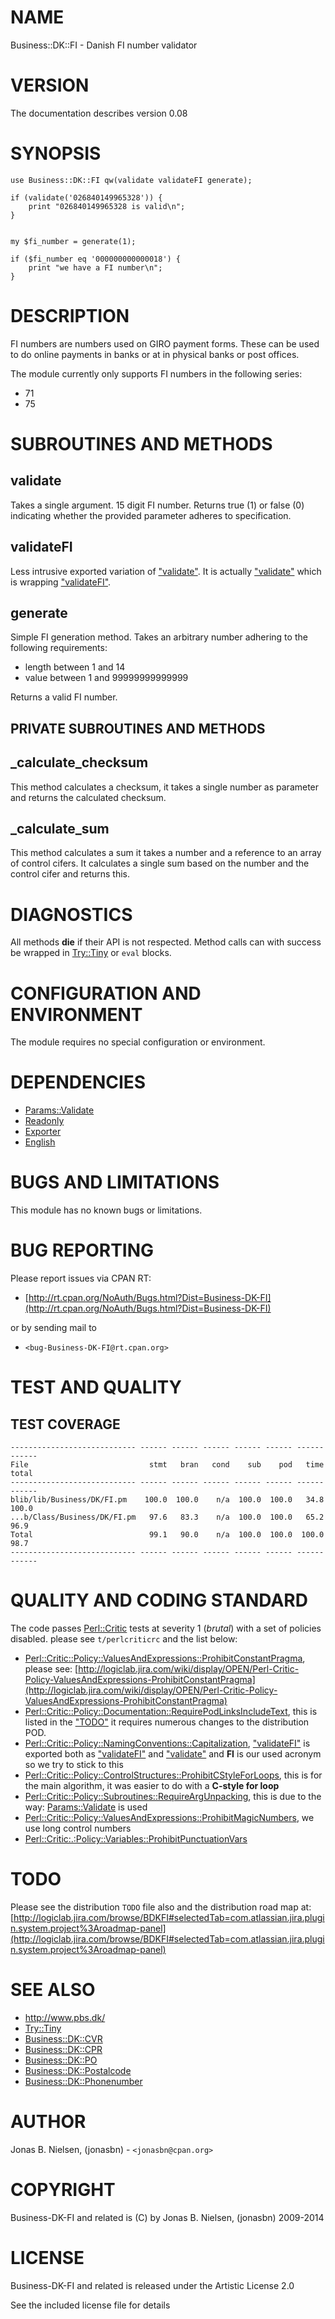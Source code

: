 # NAME

Business::DK::FI - Danish FI number validator

# VERSION

The documentation describes version 0.08

# SYNOPSIS

    use Business::DK::FI qw(validate validateFI generate);

    if (validate('026840149965328')) {
        print "026840149965328 is valid\n";
    }


    my $fi_number = generate(1);

    if ($fi_number eq '000000000000018') {
        print "we have a FI number\n";
    }

# DESCRIPTION

FI numbers are numbers used on GIRO payment forms. These can be used to do
online payments in banks or at in physical banks or post offices.

The module currently only supports FI numbers in the following series:

- 71
- 75

# SUBROUTINES AND METHODS

## validate

Takes a single argument. 15 digit FI number. Returns true (1) or false (0)
indicating whether the provided parameter adheres to specification.

## validateFI

Less intrusive exported variation of ["validate"](#validate). It is actually ["validate"](#validate)
which is wrapping ["validateFI"](#validatefi).

## generate

Simple FI generation method. Takes an arbitrary number adhering to the following requirements: 

- length between 1 and 14
- value between 1 and 99999999999999

Returns a valid FI number.

## PRIVATE SUBROUTINES AND METHODS

## \_calculate\_checksum

This method calculates a checksum, it takes a single number as parameter and returns the calculated checksum.

## \_calculate\_sum

This method calculates a sum it takes a number and a reference to an array of control cifers. It calculates a single sum based on the number and the control cifer and returns this.

# DIAGNOSTICS

All methods **die** if their API is not respected. Method calls can with success be wrapped in [Try::Tiny](https://metacpan.org/pod/Try::Tiny) or `eval` blocks.

# CONFIGURATION AND ENVIRONMENT

The module requires no special configuration or environment.

# DEPENDENCIES

- [Params::Validate](https://metacpan.org/pod/Params::Validate)
- [Readonly](https://metacpan.org/pod/Readonly)
- [Exporter](https://metacpan.org/pod/Exporter)
- [English](https://metacpan.org/pod/English)

# BUGS AND LIMITATIONS

This module has no known bugs or limitations.

# BUG REPORTING

Please report issues via CPAN RT:

- [http://rt.cpan.org/NoAuth/Bugs.html?Dist=Business-DK-FI](http://rt.cpan.org/NoAuth/Bugs.html?Dist=Business-DK-FI)

or by sending mail to

- `<bug-Business-DK-FI@rt.cpan.org>`

# TEST AND QUALITY

## TEST COVERAGE

    ---------------------------- ------ ------ ------ ------ ------ ------ ------
    File                           stmt   bran   cond    sub    pod   time  total
    ---------------------------- ------ ------ ------ ------ ------ ------ ------
    blib/lib/Business/DK/FI.pm    100.0  100.0    n/a  100.0  100.0   34.8  100.0
    ...b/Class/Business/DK/FI.pm   97.6   83.3    n/a  100.0  100.0   65.2   96.9
    Total                          99.1   90.0    n/a  100.0  100.0  100.0   98.7
    ---------------------------- ------ ------ ------ ------ ------ ------ ------

# QUALITY AND CODING STANDARD

The code passes [Perl::Critic](https://metacpan.org/pod/Perl::Critic) tests at severity 1 (_brutal_) with a set of policies disabled. please see `t/perlcriticrc` and the list below:

- [Perl::Critic::Policy::ValuesAndExpressions::ProhibitConstantPragma](https://metacpan.org/pod/Perl::Critic::Policy::ValuesAndExpressions::ProhibitConstantPragma), please
see: [http://logiclab.jira.com/wiki/display/OPEN/Perl-Critic-Policy-ValuesAndExpressions-ProhibitConstantPragma](http://logiclab.jira.com/wiki/display/OPEN/Perl-Critic-Policy-ValuesAndExpressions-ProhibitConstantPragma)
- [Perl::Critic::Policy::Documentation::RequirePodLinksIncludeText](https://metacpan.org/pod/Perl::Critic::Policy::Documentation::RequirePodLinksIncludeText), this
is listed in the ["TODO"](#todo) it requires numerous changes to the distribution POD.
- [Perl::Critic::Policy::NamingConventions::Capitalization](https://metacpan.org/pod/Perl::Critic::Policy::NamingConventions::Capitalization), ["validateFI"](#validatefi) is exported both as ["validateFI"](#validatefi) and ["validate"](#validate) and **FI** is our used acronym
so we try to stick to this
- [Perl::Critic::Policy::ControlStructures::ProhibitCStyleForLoops](https://metacpan.org/pod/Perl::Critic::Policy::ControlStructures::ProhibitCStyleForLoops), this
is for the main algorithm, it was easier to do with a **C-style for loop**
- [Perl::Critic::Policy::Subroutines::RequireArgUnpacking](https://metacpan.org/pod/Perl::Critic::Policy::Subroutines::RequireArgUnpacking), this is due to
the way: [Params::Validate](https://metacpan.org/pod/Params::Validate) is used
- [Perl::Critic::Policy::ValuesAndExpressions::ProhibitMagicNumbers](https://metacpan.org/pod/Perl::Critic::Policy::ValuesAndExpressions::ProhibitMagicNumbers), we
use long control numbers
- [Perl::Critic:.:Policy::Variables::ProhibitPunctuationVars](https://metacpan.org/pod/Perl::Critic:.:Policy::Variables::ProhibitPunctuationVars)

# TODO

Please see the distribution `TODO` file also and the distribution road map at:
    [http://logiclab.jira.com/browse/BDKFI#selectedTab=com.atlassian.jira.plugin.system.project%3Aroadmap-panel](http://logiclab.jira.com/browse/BDKFI#selectedTab=com.atlassian.jira.plugin.system.project%3Aroadmap-panel)

# SEE ALSO

- http://www.pbs.dk/
- [Try::Tiny](https://metacpan.org/pod/Try::Tiny)
- [Business::DK::CVR](https://metacpan.org/pod/Business::DK::CVR)
- [Business::DK::CPR](https://metacpan.org/pod/Business::DK::CPR)
- [Business::DK::PO](https://metacpan.org/pod/Business::DK::PO)
- [Business::DK::Postalcode](https://metacpan.org/pod/Business::DK::Postalcode)
- [Business::DK::Phonenumber](https://metacpan.org/pod/Business::DK::Phonenumber)

# AUTHOR

Jonas B. Nielsen, (jonasbn) - `<jonasbn@cpan.org>`

# COPYRIGHT

Business-DK-FI and related is (C) by Jonas B. Nielsen, (jonasbn) 2009-2014

# LICENSE

Business-DK-FI and related is released under the Artistic License 2.0

See the included license file for details
